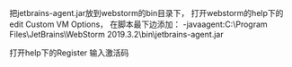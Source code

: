 把jetbrains-agent.jar放到webstorm的bin目录下，
打开webstorm的help下的edit Custom VM Options，
在脚本最下边添加：
-javaagent:C:\Program Files\JetBrains\WebStorm 2019.3.2\bin\jetbrains-agent.jar

打开help下的Register
输入激活码